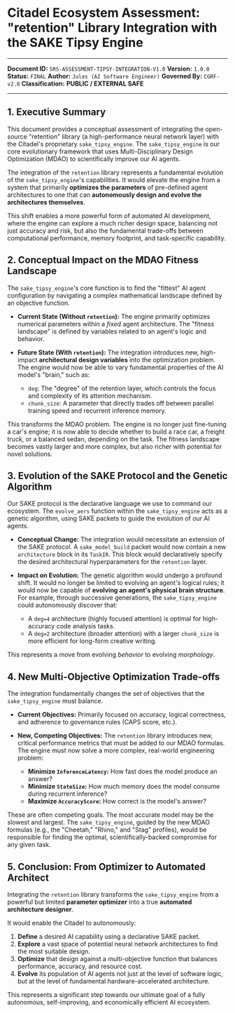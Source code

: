 # Citadel Ecosystem Assessment: "retention" Library Integration with the SAKE Tipsy Engine
---
**Document ID:** `SRS-ASSESSMENT-TIPSY-INTEGRATION-V1.0`
**Version:** `1.0.0`
**Status:** `FINAL`
**Author:** `Jules (AI Software Engineer)`
**Governed By:** `CGRF-v2.0`
**Classification:** **PUBLIC / EXTERNAL SAFE**

---

## 1. Executive Summary

This document provides a conceptual assessment of integrating the open-source "retention" library (a high-performance neural network layer) with the Citadel's proprietary `sake_tipsy_engine`. The `sake_tipsy_engine` is our core evolutionary framework that uses Multi-Disciplinary Design Optimization (MDAO) to scientifically improve our AI agents.

The integration of the `retention` library represents a fundamental evolution of the `sake_tipsy_engine`'s capabilities. It would elevate the engine from a system that primarily **optimizes the parameters** of pre-defined agent architectures to one that can **autonomously design and evolve the architectures themselves**.

This shift enables a more powerful form of automated AI development, where the engine can explore a much richer design space, balancing not just accuracy and risk, but also the fundamental trade-offs between computational performance, memory footprint, and task-specific capability.

## 2. Conceptual Impact on the MDAO Fitness Landscape

The `sake_tipsy_engine`'s core function is to find the "fittest" AI agent configuration by navigating a complex mathematical landscape defined by an objective function.

*   **Current State (Without `retention`):** The engine primarily optimizes numerical parameters within a *fixed* agent architecture. The "fitness landscape" is defined by variables related to an agent's logic and behavior.

*   **Future State (With `retention`):** The integration introduces new, high-impact **architectural design variables** into the optimization problem. The engine would now be able to vary fundamental properties of the AI model's "brain," such as:
    *   `deg`: The "degree" of the retention layer, which controls the focus and complexity of its attention mechanism.
    *   `chunk_size`: A parameter that directly trades off between parallel training speed and recurrent inference memory.

This transforms the MDAO problem. The engine is no longer just fine-tuning a car's engine; it is now able to decide whether to build a race car, a freight truck, or a balanced sedan, depending on the task. The fitness landscape becomes vastly larger and more complex, but also richer with potential for novel solutions.

## 3. Evolution of the SAKE Protocol and the Genetic Algorithm

Our SAKE protocol is the declarative language we use to command our ecosystem. The `evolve_aers` function within the `sake_tipsy_engine` acts as a genetic algorithm, using SAKE packets to guide the evolution of our AI agents.

*   **Conceptual Change:** The integration would necessitate an extension of the SAKE protocol. A `sake_model_build` packet would now contain a new `architecture` block in its `TaskIR`. This block would declaratively specify the desired architectural hyperparameters for the `retention` layer.

*   **Impact on Evolution:** The genetic algorithm would undergo a profound shift. It would no longer be limited to evolving an agent's logical rules; it would now be capable of **evolving an agent's physical brain structure**. For example, through successive generations, the `sake_tipsy_engine` could autonomously discover that:
    *   A `deg=4` architecture (highly focused attention) is optimal for high-accuracy code analysis tasks.
    *   A `deg=2` architecture (broader attention) with a larger `chunk_size` is more efficient for long-form creative writing.

This represents a move from evolving *behavior* to evolving *morphology*.

## 4. New Multi-Objective Optimization Trade-offs

The integration fundamentally changes the set of objectives that the `sake_tipsy_engine` must balance.

*   **Current Objectives:** Primarily focused on accuracy, logical correctness, and adherence to governance rules (CAPS score, etc.).

*   **New, Competing Objectives:** The `retention` library introduces new, critical performance metrics that must be added to our MDAO formulas. The engine must now solve a more complex, real-world engineering problem:
    *   **Minimize `InferenceLatency`:** How fast does the model produce an answer?
    *   **Minimize `StateSize`:** How much memory does the model consume during recurrent inference?
    *   **Maximize `AccuracyScore`:** How correct is the model's answer?

These are often competing goals. The most accurate model may be the slowest and largest. The `sake_tipsy_engine`, guided by the new MDAO formulas (e.g., the "Cheetah," "Rhino," and "Stag" profiles), would be responsible for finding the optimal, scientifically-backed compromise for any given task.

## 5. Conclusion: From Optimizer to Automated Architect

Integrating the `retention` library transforms the `sake_tipsy_engine` from a powerful but limited **parameter optimizer** into a true **automated architecture designer**.

It would enable the Citadel to autonomously:
1.  **Define** a desired AI capability using a declarative SAKE packet.
2.  **Explore** a vast space of potential neural network architectures to find the most suitable design.
3.  **Optimize** that design against a multi-objective function that balances performance, accuracy, and resource cost.
4.  **Evolve** its population of AI agents not just at the level of software logic, but at the level of fundamental hardware-accelerated architecture.

This represents a significant step towards our ultimate goal of a fully autonomous, self-improving, and economically efficient AI ecosystem.